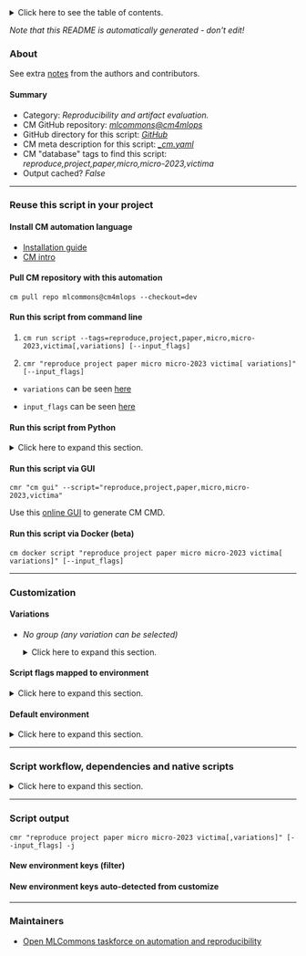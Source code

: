 <details>
<summary>Click here to see the table of contents.</summary>

* [About](#about)
* [Summary](#summary)
* [Reuse this script in your project](#reuse-this-script-in-your-project)
  * [ Install CM automation language](#install-cm-automation-language)
  * [ Check CM script flags](#check-cm-script-flags)
  * [ Run this script from command line](#run-this-script-from-command-line)
  * [ Run this script from Python](#run-this-script-from-python)
  * [ Run this script via GUI](#run-this-script-via-gui)
  * [ Run this script via Docker (beta)](#run-this-script-via-docker-(beta))
* [Customization](#customization)
  * [ Variations](#variations)
  * [ Script flags mapped to environment](#script-flags-mapped-to-environment)
  * [ Default environment](#default-environment)
* [Script workflow, dependencies and native scripts](#script-workflow-dependencies-and-native-scripts)
* [Script output](#script-output)
* [New environment keys (filter)](#new-environment-keys-(filter))
* [New environment keys auto-detected from customize](#new-environment-keys-auto-detected-from-customize)
* [Maintainers](#maintainers)

</details>

*Note that this README is automatically generated - don't edit!*

### About


See extra [notes](README-extra.md) from the authors and contributors.

#### Summary

* Category: *Reproducibility and artifact evaluation.*
* CM GitHub repository: *[mlcommons@cm4mlops](https://github.com/mlcommons/cm4mlops)*
* GitHub directory for this script: *[GitHub](https://github.com/mlcommons/cm4mlops/tree/main/script/reproduce-micro-paper-2023-victima)*
* CM meta description for this script: *[_cm.yaml](_cm.yaml)*
* CM "database" tags to find this script: *reproduce,project,paper,micro,micro-2023,victima*
* Output cached? *False*
___
### Reuse this script in your project

#### Install CM automation language

* [Installation guide](https://github.com/mlcommons/ck/blob/master/docs/installation.md)
* [CM intro](https://doi.org/10.5281/zenodo.8105339)

#### Pull CM repository with this automation

```cm pull repo mlcommons@cm4mlops --checkout=dev```


#### Run this script from command line

1. `cm run script --tags=reproduce,project,paper,micro,micro-2023,victima[,variations] [--input_flags]`

2. `cmr "reproduce project paper micro micro-2023 victima[ variations]" [--input_flags]`

* `variations` can be seen [here](#variations)

* `input_flags` can be seen [here](#script-flags-mapped-to-environment)

#### Run this script from Python

<details>
<summary>Click here to expand this section.</summary>

```python

import cmind

r = cmind.access({'action':'run'
                  'automation':'script',
                  'tags':'reproduce,project,paper,micro,micro-2023,victima'
                  'out':'con',
                  ...
                  (other input keys for this script)
                  ...
                 })

if r['return']>0:
    print (r['error'])

```

</details>


#### Run this script via GUI

```cmr "cm gui" --script="reproduce,project,paper,micro,micro-2023,victima"```

Use this [online GUI](https://cKnowledge.org/cm-gui/?tags=reproduce,project,paper,micro,micro-2023,victima) to generate CM CMD.

#### Run this script via Docker (beta)

`cm docker script "reproduce project paper micro micro-2023 victima[ variations]" [--input_flags]`

___
### Customization


#### Variations

  * *No group (any variation can be selected)*
    <details>
    <summary>Click here to expand this section.</summary>

    * `_install_deps`
      - Workflow:
    * `_plot`
      - Workflow:
    * `_run`
      - Workflow:

    </details>


#### Script flags mapped to environment
<details>
<summary>Click here to expand this section.</summary>

* `--container=value`  &rarr;  `CM_VICTIMA_CONTAINER=value`
* `--job_manager=value`  &rarr;  `CM_VICTIMA_JOB_MANAGER=value`

**Above CLI flags can be used in the Python CM API as follows:**

```python
r=cm.access({... , "container":...}
```

</details>

#### Default environment

<details>
<summary>Click here to expand this section.</summary>

These keys can be updated via `--env.KEY=VALUE` or `env` dictionary in `@input.json` or using script flags.

* CM_VICTIMA_JOB_MANAGER: `native`
* CM_VICTIMA_CONTAINER: `docker`

</details>

___
### Script workflow, dependencies and native scripts

<details>
<summary>Click here to expand this section.</summary>

  1. ***Read "deps" on other CM scripts from [meta](https://github.com/mlcommons/cm4mlops/tree/main/script/reproduce-micro-paper-2023-victima/_cm.yaml)***
     * detect,os
       - CM script: [detect-os](https://github.com/mlcommons/cm4mlops/tree/main/script/detect-os)
     * get,python
       * CM names: `--adr.['python', 'python3']...`
       - CM script: [get-python3](https://github.com/mlcommons/cm4mlops/tree/main/script/get-python3)
     * get,git,repo,_repo.https://github.com/CMU-SAFARI/Victima
       - CM script: [get-git-repo](https://github.com/mlcommons/cm4mlops/tree/main/script/get-git-repo)
  1. ***Run "preprocess" function from [customize.py](https://github.com/mlcommons/cm4mlops/tree/main/script/reproduce-micro-paper-2023-victima/customize.py)***
  1. Read "prehook_deps" on other CM scripts from [meta](https://github.com/mlcommons/cm4mlops/tree/main/script/reproduce-micro-paper-2023-victima/_cm.yaml)
  1. ***Run native script if exists***
     * [run.sh](https://github.com/mlcommons/cm4mlops/tree/main/script/reproduce-micro-paper-2023-victima/run.sh)
  1. Read "posthook_deps" on other CM scripts from [meta](https://github.com/mlcommons/cm4mlops/tree/main/script/reproduce-micro-paper-2023-victima/_cm.yaml)
  1. ***Run "postrocess" function from [customize.py](https://github.com/mlcommons/cm4mlops/tree/main/script/reproduce-micro-paper-2023-victima/customize.py)***
  1. Read "post_deps" on other CM scripts from [meta](https://github.com/mlcommons/cm4mlops/tree/main/script/reproduce-micro-paper-2023-victima/_cm.yaml)
</details>

___
### Script output
`cmr "reproduce project paper micro micro-2023 victima[,variations]" [--input_flags] -j`
#### New environment keys (filter)

#### New environment keys auto-detected from customize

___
### Maintainers

* [Open MLCommons taskforce on automation and reproducibility](https://github.com/mlcommons/ck/blob/master/docs/taskforce.md)